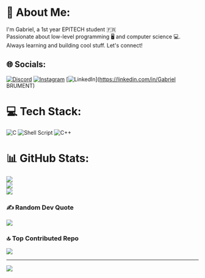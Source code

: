 # 💫 About Me:
I'm Gabriel, a 1st year EPITECH student 🇫🇷<br>Passionate about low-level programming 🖥️ and computer science 💻.<br>Always learning and building cool stuff. Let's connect!


## 🌐 Socials:
[![Discord](https://img.shields.io/badge/Discord-%237289DA.svg?logo=discord&logoColor=white)](https://discord.gg/sobsh) [![Instagram](https://img.shields.io/badge/Instagram-%23E4405F.svg?logo=Instagram&logoColor=white)](https://instagram.com/gabz.sala) [![LinkedIn](https://img.shields.io/badge/LinkedIn-%230077B5.svg?logo=linkedin&logoColor=white)](https://linkedin.com/in/Gabriel BRUMENT) 

# 💻 Tech Stack:
![C](https://img.shields.io/badge/c-%2300599C.svg?style=for-the-badge&logo=c&logoColor=white) ![Shell Script](https://img.shields.io/badge/shell_script-%23121011.svg?style=for-the-badge&logo=gnu-bash&logoColor=white) ![C++](https://img.shields.io/badge/c++-%2300599C.svg?style=for-the-badge&logo=c%2B%2B&logoColor=white)
# 📊 GitHub Stats:
![](https://github-readme-stats.vercel.app/api?username=SobshDev&theme=jolly&hide_border=false&include_all_commits=true&count_private=true)<br/>
![](https://github-readme-streak-stats.herokuapp.com/?user=SobshDev&theme=jolly&hide_border=false)<br/>
![](https://github-readme-stats.vercel.app/api/top-langs/?username=SobshDev&theme=jolly&hide_border=false&include_all_commits=true&count_private=true&layout=compact)

### ✍️ Random Dev Quote
![](https://quotes-github-readme.vercel.app/api?type=horizontal&theme=radical)

### 🔝 Top Contributed Repo
![](https://github-contributor-stats.vercel.app/api?username=SobshDev&limit=5&theme=omni&combine_all_yearly_contributions=true)

---
[![](https://visitcount.itsvg.in/api?id=SobshDev&icon=0&color=0)](https://visitcount.itsvg.in)

<!-- Proudly created with GPRM ( https://gprm.itsvg.in ) -->
